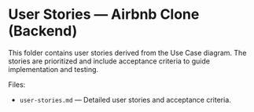 
# User Stories — Airbnb Clone (Backend)

This folder contains user stories derived from the Use Case diagram. The stories are prioritized and include acceptance criteria to guide implementation and testing.

Files:
- `user-stories.md` — Detailed user stories and acceptance criteria.
